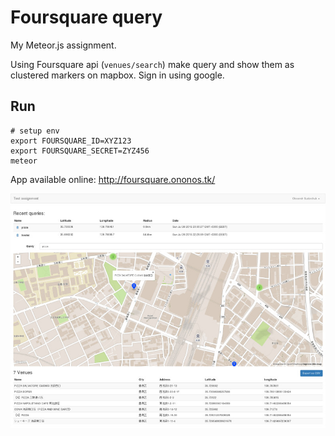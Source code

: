 # Foursquare query

My Meteor.js assignment.

Using Foursquare api (`venues/search`) make query and show them as clustered markers on mapbox. Sign in using google.

## Run


```shell
# setup env
export FOURSQUARE_ID=XYZ123
export FOURSQUARE_SECRET=ZYZ456
meteor
```

App available online: http://foursquare.ononos.tk/

![screenshot of web page](https://github.com/osv/meteor-foursquare-demo/raw/master/screenshot.jpg)
